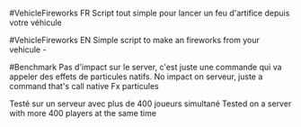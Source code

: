 #VehicleFireworks FR
Script tout simple pour lancer un feu d'artifice depuis votre véhicule

#VehicleFireworks EN
Simple script to make an fireworks from your vehicule - 

#Benchmark
Pas d'impact sur le server, c'est juste une commande qui va appeler des effets de particules natifs.
No impact on serveur, juste a command that's call native Fx particules

Testé sur un serveur avec plus de 400 joueurs simultané
Tested on a server with more 400 players at the same time
